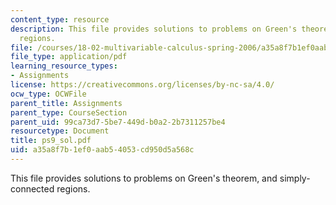 ```yaml
---
content_type: resource
description: This file provides solutions to problems on Green's theorem, and simply-connected
  regions.
file: /courses/18-02-multivariable-calculus-spring-2006/a35a8f7b1ef0aab54053cd950d5a568c_ps9_sol.pdf
file_type: application/pdf
learning_resource_types:
- Assignments
license: https://creativecommons.org/licenses/by-nc-sa/4.0/
ocw_type: OCWFile
parent_title: Assignments
parent_type: CourseSection
parent_uid: 99ca73d7-5be7-449d-b0a2-2b7311257be4
resourcetype: Document
title: ps9_sol.pdf
uid: a35a8f7b-1ef0-aab5-4053-cd950d5a568c
---
```

This file provides solutions to problems on Green's theorem, and simply-connected regions.